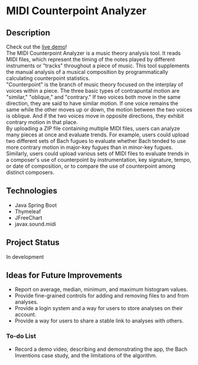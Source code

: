 # MIDI Counterpoint Analyzer

## Description
Check out the [live demo](https://midi-counterpoint-analyzer.herokuapp.com/)!   
The MIDI Counterpoint Analyzer is a music theory analysis tool. It reads MIDI files, which represent the timing of the notes played by different instruments or "tracks" throughout a piece of music. This tool supplements the manual analysis of a musical composition by programmatically calculating counterpoint statistics.   
"Counterpoint" is the branch of music theory focused on the interplay of voices within a piece. The three basic types of contrapuntal motion are "similar," "oblique," and "contrary." If two voices both move in the same direction, they are said to have similar motion. If one voice remains the same while the other moves up or down, the motion between the two voices is oblique. And if the two voices move in opposite directions, they exhibit contrary motion in that place.   
By uploading a ZIP file containing multiple MIDI files, users can analyze many pieces at once and evaluate trends. For example, users could upload two different sets of Bach fugues to evaluate whether Bach tended to use more contrary motion in major-key fugues than in minor-key fugues. Similarly, users could upload various sets of MIDI files to evaluate trends in a composer's use of counterpoint by instrumentation, key signature, tempo, or date of composition, or to compare the use of counterpoint among distinct composers.

## Technologies
- Java Spring Boot
- Thymeleaf
- JFreeChart
- javax.sound.midi

## Project Status
In development

## Ideas for Future Improvements
- Report on average, median, minimum, and maximum histogram values.
- Provide fine-grained controls for adding and removing files to and from analyses.
- Provide a login system and a way for users to store analyses on their account.
- Provide a way for users to share a stable link to analyses with others.

### To-do List
- Record a demo video, describing and demonstrating the app, the Bach Inventions case study, and the limitations of the algorithm.

